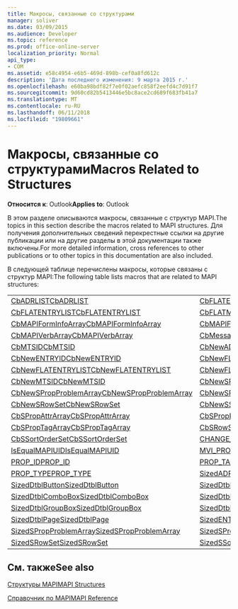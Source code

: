 ```yaml
---
title: Макросы, связанные со структурами
manager: soliver
ms.date: 03/09/2015
ms.audience: Developer
ms.topic: reference
ms.prod: office-online-server
localization_priority: Normal
api_type:
- COM
ms.assetid: e58c4954-e6b5-469d-898b-cef0a8fd612c
description: 'Дата последнего изменения: 9 марта 2015 г.'
ms.openlocfilehash: e60ba98bdf82f7e0f02aefc858f2eefd4c7d91f7
ms.sourcegitcommit: 9d60cd82b5413446e5bc8ace2cd689f683fb41a7
ms.translationtype: MT
ms.contentlocale: ru-RU
ms.lasthandoff: 06/11/2018
ms.locfileid: "19809661"
---
```

# <a name="macros-related-to-structures"></a><span data-ttu-id="5d51d-103">Макросы, связанные со структурами</span><span class="sxs-lookup"><span data-stu-id="5d51d-103">Macros Related to Structures</span></span>

  
  
<span data-ttu-id="5d51d-104">**Относится к**: Outlook</span><span class="sxs-lookup"><span data-stu-id="5d51d-104">**Applies to**: Outlook</span></span> 
  
<span data-ttu-id="5d51d-105">В этом разделе описываются макросы, связанные с структур MAPI.</span><span class="sxs-lookup"><span data-stu-id="5d51d-105">The topics in this section describe the macros related to MAPI structures.</span></span> <span data-ttu-id="5d51d-106">Для получения дополнительных сведений перекрестные ссылки на другие публикации или на другие разделы в этой документации также включены.</span><span class="sxs-lookup"><span data-stu-id="5d51d-106">For more detailed information, cross references to other publications or to other topics in this documentation are also included.</span></span> 
  
<span data-ttu-id="5d51d-107">В следующей таблице перечислены макросы, которые связаны с структур MAPI:</span><span class="sxs-lookup"><span data-stu-id="5d51d-107">The following table lists macros that are related to MAPI structures:</span></span>
  
|||
|:-----|:-----|
|[<span data-ttu-id="5d51d-108">CbADRLIST</span><span class="sxs-lookup"><span data-stu-id="5d51d-108">CbADRLIST</span></span>](cbadrlist.md) <br/> |[<span data-ttu-id="5d51d-109">CbFLATENTRY</span><span class="sxs-lookup"><span data-stu-id="5d51d-109">CbFLATENTRY</span></span>](cbflatentry.md) <br/> |
|[<span data-ttu-id="5d51d-110">CbFLATENTRYLIST</span><span class="sxs-lookup"><span data-stu-id="5d51d-110">CbFLATENTRYLIST</span></span>](cbflatentrylist.md) <br/> |[<span data-ttu-id="5d51d-111">CbFLATMTSIDLIST</span><span class="sxs-lookup"><span data-stu-id="5d51d-111">CbFLATMTSIDLIST</span></span>](cbflatmtsidlist.md) <br/> |
|[<span data-ttu-id="5d51d-112">CbMAPIFormInfoArray</span><span class="sxs-lookup"><span data-stu-id="5d51d-112">CbMAPIFormInfoArray</span></span>](cbmapiforminfoarray.md) <br/> |[<span data-ttu-id="5d51d-113">CbMAPIFormPropArray</span><span class="sxs-lookup"><span data-stu-id="5d51d-113">CbMAPIFormPropArray</span></span>](cbmapiformproparray.md) <br/> |
|[<span data-ttu-id="5d51d-114">CbMAPIVerbArray</span><span class="sxs-lookup"><span data-stu-id="5d51d-114">CbMAPIVerbArray</span></span>](cbmapiverbarray.md) <br/> |[<span data-ttu-id="5d51d-115">CbMessageClassArray</span><span class="sxs-lookup"><span data-stu-id="5d51d-115">CbMessageClassArray</span></span>](cbmessageclassarray.md) <br/> |
|[<span data-ttu-id="5d51d-116">CbMTSID</span><span class="sxs-lookup"><span data-stu-id="5d51d-116">CbMTSID</span></span>](cbmtsid.md) <br/> |[<span data-ttu-id="5d51d-117">CbNewADRLIST</span><span class="sxs-lookup"><span data-stu-id="5d51d-117">CbNewADRLIST</span></span>](cbnewadrlist.md) <br/> |
|[<span data-ttu-id="5d51d-118">CbNewENTRYID</span><span class="sxs-lookup"><span data-stu-id="5d51d-118">CbNewENTRYID</span></span>](cbnewentryid.md) <br/> |[<span data-ttu-id="5d51d-119">CbNewFLATENTRY</span><span class="sxs-lookup"><span data-stu-id="5d51d-119">CbNewFLATENTRY</span></span>](cbnewflatentry.md) <br/> |
|[<span data-ttu-id="5d51d-120">CbNewFLATENTRYLIST</span><span class="sxs-lookup"><span data-stu-id="5d51d-120">CbNewFLATENTRYLIST</span></span>](cbnewflatentrylist.md) <br/> |[<span data-ttu-id="5d51d-121">CbNewFLATMTSIDLIST</span><span class="sxs-lookup"><span data-stu-id="5d51d-121">CbNewFLATMTSIDLIST</span></span>](cbnewflatmtsidlist.md) <br/> |
|[<span data-ttu-id="5d51d-122">CbNewMTSID</span><span class="sxs-lookup"><span data-stu-id="5d51d-122">CbNewMTSID</span></span>](cbnewmtsid.md) <br/> |[<span data-ttu-id="5d51d-123">CbNewSPropAttrArray</span><span class="sxs-lookup"><span data-stu-id="5d51d-123">CbNewSPropAttrArray</span></span>](cbnewspropattrarray.md) <br/> |
|[<span data-ttu-id="5d51d-124">CbNewSPropProblemArray</span><span class="sxs-lookup"><span data-stu-id="5d51d-124">CbNewSPropProblemArray</span></span>](cbnewspropproblemarray.md) <br/> |[<span data-ttu-id="5d51d-125">CbNewSPropTagArray</span><span class="sxs-lookup"><span data-stu-id="5d51d-125">CbNewSPropTagArray</span></span>](cbnewsproptagarray.md) <br/> |
|[<span data-ttu-id="5d51d-126">CbNewSRowSet</span><span class="sxs-lookup"><span data-stu-id="5d51d-126">CbNewSRowSet</span></span>](cbnewsrowset.md) <br/> |[<span data-ttu-id="5d51d-127">CbNewSSortOrderSet</span><span class="sxs-lookup"><span data-stu-id="5d51d-127">CbNewSSortOrderSet</span></span>](cbnewssortorderset.md) <br/> |
|[<span data-ttu-id="5d51d-128">CbSPropAttrArray</span><span class="sxs-lookup"><span data-stu-id="5d51d-128">CbSPropAttrArray</span></span>](cbspropattrarray.md) <br/> |[<span data-ttu-id="5d51d-129">CbSPropProblemArray</span><span class="sxs-lookup"><span data-stu-id="5d51d-129">CbSPropProblemArray</span></span>](cbspropproblemarray.md) <br/> |
|[<span data-ttu-id="5d51d-130">CbSPropTagArray</span><span class="sxs-lookup"><span data-stu-id="5d51d-130">CbSPropTagArray</span></span>](cbsproptagarray.md) <br/> |[<span data-ttu-id="5d51d-131">CbSRowSet</span><span class="sxs-lookup"><span data-stu-id="5d51d-131">CbSRowSet</span></span>](cbsrowset.md) <br/> |
|[<span data-ttu-id="5d51d-132">CbSSortOrderSet</span><span class="sxs-lookup"><span data-stu-id="5d51d-132">CbSSortOrderSet</span></span>](cbssortorderset.md) <br/> |[<span data-ttu-id="5d51d-133">CHANGE_PROP_TYPE</span><span class="sxs-lookup"><span data-stu-id="5d51d-133">CHANGE_PROP_TYPE</span></span>](change_prop_type.md) <br/> |
|[<span data-ttu-id="5d51d-134">IsEqualMAPIUID</span><span class="sxs-lookup"><span data-stu-id="5d51d-134">IsEqualMAPIUID</span></span>](isequalmapiuid.md) <br/> |[<span data-ttu-id="5d51d-135">MVI_PROP</span><span class="sxs-lookup"><span data-stu-id="5d51d-135">MVI_PROP</span></span>](mvi_prop.md) <br/> |
|[<span data-ttu-id="5d51d-136">PROP_ID</span><span class="sxs-lookup"><span data-stu-id="5d51d-136">PROP_ID</span></span>](prop_id.md) <br/> |[<span data-ttu-id="5d51d-137">PROP_TAG</span><span class="sxs-lookup"><span data-stu-id="5d51d-137">PROP_TAG</span></span>](prop_tag.md) <br/> |
|[<span data-ttu-id="5d51d-138">PROP_TYPE</span><span class="sxs-lookup"><span data-stu-id="5d51d-138">PROP_TYPE</span></span>](prop_type.md) <br/> |[<span data-ttu-id="5d51d-139">SizedADRLIST</span><span class="sxs-lookup"><span data-stu-id="5d51d-139">SizedADRLIST</span></span>](sizedadrlist.md) <br/> |
|[<span data-ttu-id="5d51d-140">SizedDtblButton</span><span class="sxs-lookup"><span data-stu-id="5d51d-140">SizedDtblButton</span></span>](sizeddtblbutton.md) <br/> |[<span data-ttu-id="5d51d-141">SizedDtblCheckBox</span><span class="sxs-lookup"><span data-stu-id="5d51d-141">SizedDtblCheckBox</span></span>](sizeddtblcheckbox.md) <br/> |
|[<span data-ttu-id="5d51d-142">SizedDtblComboBox</span><span class="sxs-lookup"><span data-stu-id="5d51d-142">SizedDtblComboBox</span></span>](sizeddtblcombobox.md) <br/> |[<span data-ttu-id="5d51d-143">SizedDtblEdit</span><span class="sxs-lookup"><span data-stu-id="5d51d-143">SizedDtblEdit</span></span>](sizeddtbledit.md) <br/> |
|[<span data-ttu-id="5d51d-144">SizedDtblGroupBox</span><span class="sxs-lookup"><span data-stu-id="5d51d-144">SizedDtblGroupBox</span></span>](sizeddtblgroupbox.md) <br/> |[<span data-ttu-id="5d51d-145">SizedDtblLabel</span><span class="sxs-lookup"><span data-stu-id="5d51d-145">SizedDtblLabel</span></span>](sizeddtbllabel.md) <br/> |
|[<span data-ttu-id="5d51d-146">SizedDtblPage</span><span class="sxs-lookup"><span data-stu-id="5d51d-146">SizedDtblPage</span></span>](sizeddtblpage.md) <br/> |[<span data-ttu-id="5d51d-147">SizedENTRYID</span><span class="sxs-lookup"><span data-stu-id="5d51d-147">SizedENTRYID</span></span>](sizedentryid.md) <br/> |
|[<span data-ttu-id="5d51d-148">SizedSPropProblemArray</span><span class="sxs-lookup"><span data-stu-id="5d51d-148">SizedSPropProblemArray</span></span>](sizedspropproblemarray.md) <br/> |[<span data-ttu-id="5d51d-149">SizedSPropTagArray</span><span class="sxs-lookup"><span data-stu-id="5d51d-149">SizedSPropTagArray</span></span>](sizedsproptagarray.md) <br/> |
|[<span data-ttu-id="5d51d-150">SizedSRowSet</span><span class="sxs-lookup"><span data-stu-id="5d51d-150">SizedSRowSet</span></span>](sizedsrowset.md) <br/> |[<span data-ttu-id="5d51d-151">SizedSSortOrderSet</span><span class="sxs-lookup"><span data-stu-id="5d51d-151">SizedSSortOrderSet</span></span>](sizedssortorderset.md) <br/> |
   
## <a name="see-also"></a><span data-ttu-id="5d51d-152">См. также</span><span class="sxs-lookup"><span data-stu-id="5d51d-152">See also</span></span>



[<span data-ttu-id="5d51d-153">Структуры MAPI</span><span class="sxs-lookup"><span data-stu-id="5d51d-153">MAPI Structures</span></span>](mapi-structures.md)


[<span data-ttu-id="5d51d-154">Справочник по MAPI</span><span class="sxs-lookup"><span data-stu-id="5d51d-154">MAPI Reference</span></span>](mapi-reference.md)

